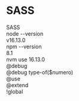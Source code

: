 # SASS<BR>
SASS<BR>
node --version<BR>
v16.13.0<BR>
npm --version<BR>
8.1<BR>
nvm use 16.13.0<BR>
@debug <BR>
@debug type-of($numero) <BR>
@use<BR>
@extend<BR>
!global<BR>

